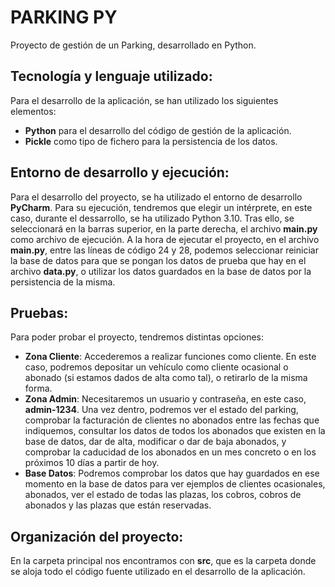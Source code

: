 # PARKING PY
Proyecto de gestión de un Parking, desarrollado en Python.

## Tecnología y lenguaje utilizado:
Para el desarrollo de la aplicación, se han utilizado los siguientes elementos:
- **Python** para el desarrollo del código de gestión de la aplicación.
- **Pickle** como tipo de fichero para la persistencia de los datos.

## Entorno de desarrollo y ejecución:
Para el desarrollo del proyecto, se ha utilizado el entorno de desarrollo **PyCharm**. Para su ejecución, tendremos que elegir un intérprete, en este caso,
durante el dessarrollo, se ha utilizado Python 3.10. Tras ello, se seleccionará en la barras superior, en la parte derecha, el archivo **main.py** como archivo
de ejecución.
A la hora de ejecutar el proyecto, en el archivo **main.py**, entre las líneas de código 24 y 28, podemos seleccionar reiniciar la base de datos para que se pongan
los datos de prueba que hay en el archivo **data.py**, o utilizar los datos guardados en la base de datos por la persistencia de la misma.

## Pruebas:
Para poder probar el proyecto, tendremos distintas opciones:
- **Zona Cliente**: Accederemos a realizar funciones como cliente. En este caso, podremos depositar un vehículo como cliente ocasional o abonado (si estamos dados
  de alta como tal), o retirarlo de la misma forma.
- **Zona Admin**: Necesitaremos un usuario y contraseña, en este caso, **admin-1234**. Una vez dentro, podremos ver el estado del parking, comprobar la facturación 
  de clientes no abonados entre las fechas que indiquemos, consultar los datos de todos los abonados que existen en la base de datos, dar de alta, modificar o dar 
  de baja abonados, y comprobar la caducidad de los abonados en un mes concreto o en los próximos 10 días a partir de hoy.
- **Base Datos**: Podremos comprobar los datos que hay guardados en ese momento en la base de datos para ver ejemplos de clientes ocasionales, abonados, ver el estado
  de todas las plazas, los cobros, cobros de abonados y las plazas que están reservadas.

## Organización del proyecto:
En la carpeta principal nos encontramos con **src**, que es la carpeta donde se aloja todo el código fuente utilizado en el desarrollo de la aplicación.